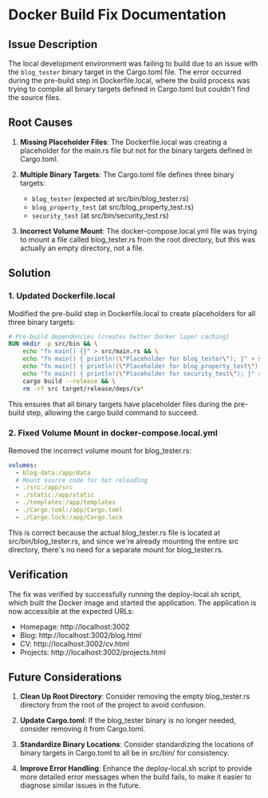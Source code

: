 # Docker Build Fix Documentation

## Issue Description

The local development environment was failing to build due to an issue with the `blog_tester` binary target in the Cargo.toml file. The error occurred during the pre-build step in Dockerfile.local, where the build process was trying to compile all binary targets defined in Cargo.toml but couldn't find the source files.

## Root Causes

1. **Missing Placeholder Files**: The Dockerfile.local was creating a placeholder for the main.rs file but not for the binary targets defined in Cargo.toml.

2. **Multiple Binary Targets**: The Cargo.toml file defines three binary targets:
   - `blog_tester` (expected at src/bin/blog_tester.rs)
   - `blog_property_test` (at src/blog_property_test.rs)
   - `security_test` (at src/bin/security_test.rs)

3. **Incorrect Volume Mount**: The docker-compose.local.yml file was trying to mount a file called blog_tester.rs from the root directory, but this was actually an empty directory, not a file.

## Solution

### 1. Updated Dockerfile.local

Modified the pre-build step in Dockerfile.local to create placeholders for all three binary targets:

```dockerfile
# Pre-build dependencies (creates better Docker layer caching)
RUN mkdir -p src/bin && \
    echo "fn main() {}" > src/main.rs && \
    echo "fn main() { println!(\"Placeholder for blog_tester\"); }" > src/bin/blog_tester.rs && \
    echo "fn main() { println!(\"Placeholder for blog_property_test\"); }" > src/blog_property_test.rs && \
    echo "fn main() { println!(\"Placeholder for security_test\"); }" > src/bin/security_test.rs && \
    cargo build --release && \
    rm -rf src target/release/deps/cv*
```

This ensures that all binary targets have placeholder files during the pre-build step, allowing the cargo build command to succeed.

### 2. Fixed Volume Mount in docker-compose.local.yml

Removed the incorrect volume mount for blog_tester.rs:

```yaml
volumes:
  - blog-data:/app/data
  # Mount source code for hot reloading
  - ./src:/app/src
  - ./static:/app/static
  - ./templates:/app/templates
  - ./Cargo.toml:/app/Cargo.toml
  - ./Cargo.lock:/app/Cargo.lock
```

This is correct because the actual blog_tester.rs file is located at src/bin/blog_tester.rs, and since we're already mounting the entire src directory, there's no need for a separate mount for blog_tester.rs.

## Verification

The fix was verified by successfully running the deploy-local.sh script, which built the Docker image and started the application. The application is now accessible at the expected URLs:

- Homepage: http://localhost:3002
- Blog: http://localhost:3002/blog.html
- CV: http://localhost:3002/cv.html
- Projects: http://localhost:3002/projects.html

## Future Considerations

1. **Clean Up Root Directory**: Consider removing the empty blog_tester.rs directory from the root of the project to avoid confusion.

2. **Update Cargo.toml**: If the blog_tester binary is no longer needed, consider removing it from Cargo.toml.

3. **Standardize Binary Locations**: Consider standardizing the locations of binary targets in Cargo.toml to all be in src/bin/ for consistency.

4. **Improve Error Handling**: Enhance the deploy-local.sh script to provide more detailed error messages when the build fails, to make it easier to diagnose similar issues in the future.